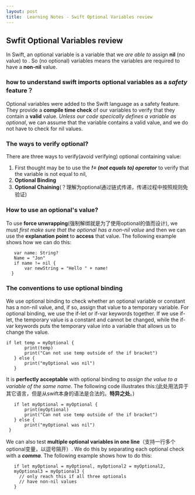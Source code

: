```yaml
---
layout: post
title:  Learning Notes - Swift Optional Variables review
---
```

## Swfit Optional Variables review
In Swift, an optional variable is a variable that we *are able to* assign **nil** (no value) to . So (no optional) variables means the variables are required to have a **non-nil** value.

### how to understand swift imports optional variables as a ***safety*** feature？
Optional variables were added to the Swift language as a safety feature. They provide a **compile time check** of our variables to verify that they contain a **valid** value. *Unless our code specically defines a variable as optional*, we can assume that the variable contains a valid value, and we do not have to check for nil values. 

### The ways to verify optional?
There are three ways to verify(avoid verifying) optional containing value:

1. First thought may be to use the ***!= (not equals to) operator*** to verify that the variable is not equal to nil, 
2. **Optional Binding**
3. **Optional Chaining**(？理解为optional通过链式传递，传递过程中按照规则免验证)

### How to use an optional's value?
To use **force unwrapping**(强制解绑就是为了使用optional的值而设计), we must *first make sure that the optional has a non-nil value* and then we can use the **explanation point** to **access** that value. The following example shows how we can do this:   
```
   var name: String?   Name = "Jon"   if name != nil {       var newString = "Hello " + name!  }
```

### The conventions to use optional binding
We use optional binding to check whether an optional variable or constant has a non-nil value, and, if so, assign that value to a temporary variable. For optional binding, we use the if-let or if-var keywords together. If we use if-let, the temporary value is a constant and cannot be changed, while the if-var keywords puts the temporary value into a variable that allows us to change the value. 

```
if let temp = myOptional {       print(temp)       print("Can not use temp outside of the if bracket")   } else {       print("myOptional was nil")   }
```

It is **perfectly acceptable** with optional binding to *assign the value to a variable of the same name*. The following code illustrates this:(此处用法异于其它语言，但是从swift本身的语法是合法的。**特异之处**。)

```   if let myOptional = myOptional {       print(myOptional)       print("Can not use temp outside of the if bracket")   } else {       print("myOptional was nil") }
```

We can also test **multiple optional variables in one line**（支持一行多个optional变量，以逗号隔开）. We do this by separating each optional check with a ***comma***. The following example shows how to do this:   
```
   if let myOptional = myOptional, myOptional2 = myOptional2,   myOptional3 = myOptional3 {     // only reach this if all three optionals     // have non-nil values   }
```


